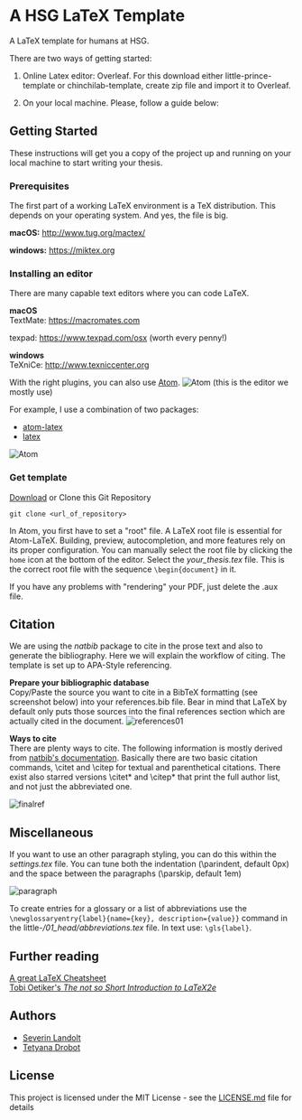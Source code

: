 # A HSG LaTeX Template

A LaTeX template for humans at HSG.

There are two ways of getting started: 
1. Online Latex editor: Overleaf. For this download either little-prince-template or chinchilab-template, create zip file and import it to Overleaf. 

2. On your local machine. Please, follow a guide below: 

## Getting Started

These instructions will get you a copy of the project up and running on your local machine to start writing your thesis.

### Prerequisites
The first part of a working LaTeX environment is a TeX distribution. This depends on your operating system. And yes, the file is big.  

**macOS:**
http://www.tug.org/mactex/

**windows:**
https://miktex.org

### Installing an editor

There are many capable text editors where you can code LaTeX.

**macOS**\
TextMate: https://macromates.com

texpad: https://www.texpad.com/osx (worth every penny!)

**windows**\
TeXniCe: http://www.texniccenter.org

With the right plugins, you can also use [Atom](https://atom.io).
![Atom](https://raw.githubusercontent.com/severinlandolt/hsg-latex-template/master/images/atom01.png) (this is the editor we mostly use)

For example, I use a combination of two packages:

- [atom-latex](https://atom.io/packages/atom-latex)
- [latex](https://atom.io/packages/latex)

![Atom](https://raw.githubusercontent.com/severinlandolt/hsg-latex-template/master/images/atom-packages.png)

### Get template

[Download](https://github.com/severinlandolt/hsg-latex-template/archive/master.zip) or Clone this Git Repository

```
git clone <url_of_repository>
```

In Atom, you first have to set a "root" file. A LaTeX root file is essential for Atom-LaTeX. Building, preview, autocompletion, and more features rely on its proper configuration. You can manually select the root file by clicking the `home` icon at the bottom of the editor. Select the *your_thesis.tex* file. This is the correct root file with the sequence `\begin{document}` in it.

If you have any problems with "rendering" your PDF, just delete the .aux file.

## Citation

We are using the _natbib_ package to cite in the prose text and also to generate the bibliography. Here we will explain the workflow of citing. The template is set up to APA-Style referencing.

**Prepare your bibliographic database**\
Copy/Paste the source you want to cite in a BibTeX formatting (see screenshot below) into your references.bib file. Bear in mind that LaTeX by default only puts those sources into the final references section which are actually cited in the document.
![references01](https://raw.githubusercontent.com/severinlandolt/hsg-latex-template/master/images/references01.png)

**Ways to cite**\
There are plenty ways to cite. The following information is mostly derived from [natbib's documentation](https://ctan.org/pkg/natbib?lang=de). Basically there are two basic citation commands, \citet and \citep for textual and parenthetical citations. There exist also starred versions \citet* and \citep* that print the full author list, and not just the abbreviated one.<br>

![finalref](https://raw.githubusercontent.com/severinlandolt/hsg-latex-template/master/images/finalref3.png)

## Miscellaneous

If you want to use an other paragraph styling, you can do this within the _settings.tex_ file. You can tune both the indentation (\parindent, default 0px) and the space between the paragraphs (\parskip, default 1em)

![paragraph](https://raw.githubusercontent.com/severinlandolt/hsg-latex-template/master/images/paragraph.png)

To create entries for a glossary or a list of abbreviations use the `\newglossaryentry{label}{name={key}, description={value}}` command in the little-_/01_head/abbreviations.tex_ file. In text use: `\gls{label}`.


## Further reading

[A great LaTeX Cheatsheet](https://wch.github.io/latexsheet/)\
[Tobi Oetiker's *The not so Short Introduction to LaTeX2e*](https://tobi.oetiker.ch/lshort/lshort.pdf)

## Authors

* [Severin Landolt](https://github.com/severinlandolt)
* [Tetyana Drobot](https://github.com/deltani)

## License

This project is licensed under the MIT License - see the [LICENSE.md](https://github.com/severinlandolt/hsg-latex-template/blob/master/LICENSE) file for details
